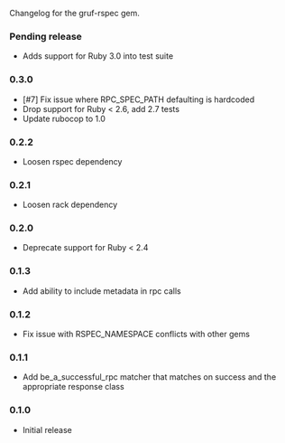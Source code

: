 Changelog for the gruf-rspec gem.

### Pending release

- Adds support for Ruby 3.0 into test suite

### 0.3.0

- [#7] Fix issue where RPC_SPEC_PATH defaulting is hardcoded 
- Drop support for Ruby < 2.6, add 2.7 tests
- Update rubocop to 1.0

### 0.2.2

* Loosen rspec dependency

### 0.2.1

* Loosen rack dependency

### 0.2.0

* Deprecate support for Ruby < 2.4

### 0.1.3

* Add ability to include metadata in rpc calls

### 0.1.2

* Fix issue with RSPEC_NAMESPACE conflicts with other gems

### 0.1.1

* Add be_a_successful_rpc matcher that matches on success and the appropriate response class

### 0.1.0

* Initial release
